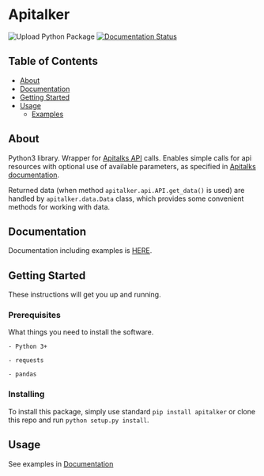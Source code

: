 # Apitalker

![Upload Python Package](https://github.com/bednaJedna/att/workflows/Upload%20Python%20Package/badge.svg)
[![Documentation Status](https://readthedocs.org/projects/att/badge/?version=latest)](https://att.readthedocs.io/en/latest/?badge=latest)

## Table of Contents

- [About](#about)
- [Documentation](#documentation)
- [Getting Started](#getting_started)
- [Usage](#usage)
  - [Examples](#examples)

## About <a name = "about"></a>

Python3 library. Wrapper for [Apitalks API](https://www.api.store/) calls. Enables simple calls for api resources with optional use of available parameters, as specified in [Apitalks documentation](https://www.api.store/czso.cz/dokumentace#section/Query-parametry).

Returned data (when method `apitalker.api.API.get_data()` is used) are handled by `apitalker.data.Data` class, which provides some convenient methods for working with data.

## Documentation <a name= "documentation"></a>

Documentation including examples is [HERE](https://att.readthedocs.io/en/stable/index.html).

## Getting Started <a name = "getting_started"></a>

These instructions will get you up and running.

### Prerequisites

What things you need to install the software.

    - Python 3+

    - requests

    - pandas

### Installing

To install this package, simply use standard `pip install apitalker` or clone this repo and run `python setup.py install`.

## Usage <a name = "usage"></a>

See examples in [Documentation](https://att.readthedocs.io/en/latest/)
